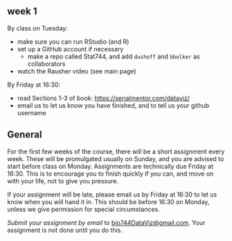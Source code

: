 
## week 1

By class on Tuesday:

- make sure you can run RStudio (and R)
- set up a GitHub account if necessary
	* make a repo called Stat744, and add `dushoff` and `bbolker` as collaborators
- watch the Rausher video (see main page)

By Friday at 16:30:

- read Sections 1-3 of book: https://serialmentor.com/dataviz/
- email us to let us know you have finished, and to tell us your github username

## General

For the first few weeks of the course, there will be a short assignment every week. These will be promulgated usually on Sunday, and you are advised to start before class on Monday. Assignments are technically due Friday at 16:30. This is to encourage you to finish quickly if you can, and move on with your life, not to give you pressure. 

If your assignment will be late, please email us by Friday at 16:30 to let us know when you will hand it in. This should be before 16:30 on Monday, unless we give permission for special circumstances.

_Submit your assignment by email_ to [bio744DataViz@gmail.com](mailto:bio744DataViz@gmail.com). Your assignment is not done until you do this. 

<!-- Comment
    See QMEE/ assignments for more text that we will want to adapt when we give them R assignments.
-->


